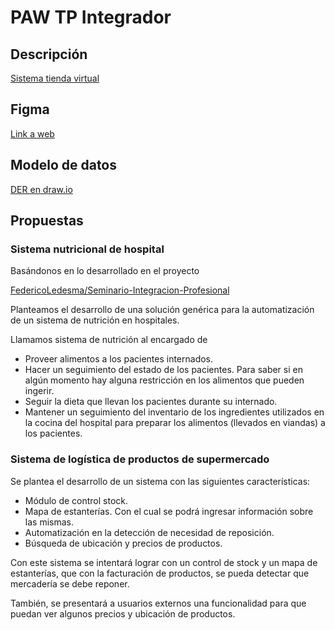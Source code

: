 # PAW TP Integrador

## Descripción

[Sistema tienda virtual](propuestas/tiendaVritual.md)

## Figma

[Link a web](https://www.figma.com/files/project/33268174/Team-project?fuid=888522011888423886)

## Modelo de datos

[DER en draw.io](https://drive.google.com/file/d/1mYB9B2K3Yq20m6xe4iRQhX1s6F8JGkS-/view?usp=sharing)

## Propuestas

### Sistema nutricional de hospital

Basándonos en lo desarrollado en el proyecto

[FedericoLedesma/Seminario-Integracion-Profesional](https://github.com/FedericoLedesma/Seminario-Integracion-Profesional)

Planteamos el desarrollo de una solución genérica para la automatización de un sistema de nutrición en hospitales.

Llamamos sistema de nutrición al encargado de

- Proveer alimentos a los pacientes internados.
- Hacer un seguimiento del estado de los pacientes. Para saber si en algún momento hay alguna restricción en los alimentos que pueden ingerir.
- Seguir la dieta que llevan los pacientes durante su internado.
- Mantener un seguimiento del inventario de los ingredientes utilizados en la cocina del hospital para preparar los alimentos (llevados en viandas) a los pacientes.


### Sistema de logística de productos de supermercado

Se plantea el desarrollo de un sistema con las siguientes características:

- Módulo de control stock.
- Mapa de estanterías. Con el cual se podrá ingresar información sobre las mismas.
- Automatización en la detección de necesidad de reposición.
- Búsqueda de ubicación y precios de productos.

Con este sistema se intentará lograr con un control de stock y un mapa de estanterías, que con la facturación de productos, se pueda detectar que mercadería se debe reponer.

También, se presentará a usuarios externos una funcionalidad para que puedan ver algunos precios y ubicación de productos.